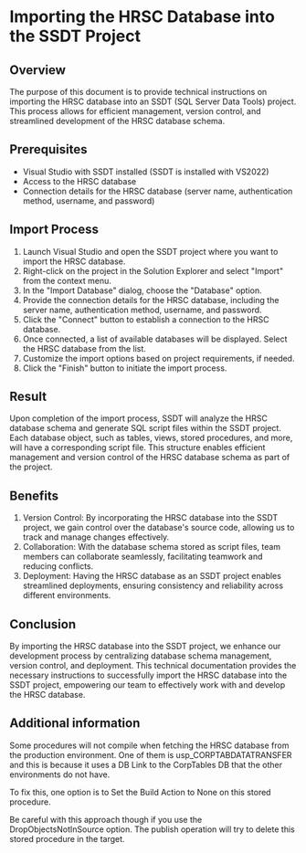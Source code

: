 # Importing the HRSC Database into the SSDT Project

## Overview
The purpose of this document is to provide technical instructions on importing the HRSC database into an SSDT (SQL Server Data Tools) project. This process allows for efficient management, version control, and streamlined development of the HRSC database schema. 

## Prerequisites
- Visual Studio with SSDT installed (SSDT is installed with VS2022)
- Access to the HRSC database
- Connection details for the HRSC database (server name, authentication method, username, and password)

## Import Process
1. Launch Visual Studio and open the SSDT project where you want to import the HRSC database.
2. Right-click on the project in the Solution Explorer and select "Import" from the context menu.
3. In the "Import Database" dialog, choose the "Database" option.
4. Provide the connection details for the HRSC database, including the server name, authentication method, username, and password.
5. Click the "Connect" button to establish a connection to the HRSC database.
6. Once connected, a list of available databases will be displayed. Select the HRSC database from the list.
7. Customize the import options based on project requirements, if needed.
8. Click the "Finish" button to initiate the import process.

## Result
Upon completion of the import process, SSDT will analyze the HRSC database schema and generate SQL script files within the SSDT project. Each database object, such as tables, views, stored procedures, and more, will have a corresponding script file. This structure enables efficient management and version control of the HRSC database schema as part of the project.

## Benefits
1. Version Control: By incorporating the HRSC database into the SSDT project, we gain control over the database's source code, allowing us to track and manage changes effectively.
2. Collaboration: With the database schema stored as script files, team members can collaborate seamlessly, facilitating teamwork and reducing conflicts.
3. Deployment: Having the HRSC database as an SSDT project enables streamlined deployments, ensuring consistency and reliability across different environments.

## Conclusion
By importing the HRSC database into the SSDT project, we enhance our development process by centralizing database schema management, version control, and deployment. This technical documentation provides the necessary instructions to successfully import the HRSC database into the SSDT project, empowering our team to effectively work with and develop the HRSC database.

## Additional information

Some procedures will not compile when fetching the HRSC database from the production environment. One of them is usp_CORPTABDATATRANSFER and this is because it uses a DB Link to the CorpTables DB that the other environments do not have.

To fix this, one option is to Set the Build Action to None on this stored procedure.

Be careful with this approach though if you use the DropObjectsNotInSource option. The publish operation will try to delete this stored procedure in the target. 


